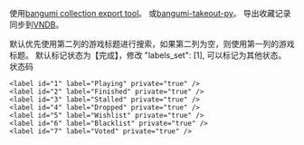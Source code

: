 

使用[bangumi collection export tool](https://greasyfork.org/zh-CN/scripts/408988-bangumi-collection-export-tool/feedback)。 或[bangumi-takeout-py](https://github.com/jerrylususu/bangumi-takeout-py)。 导出收藏记录同步到[VNDB](https://vndb.org/)。

默认优先使用第二列的游戏标题进行搜索，如果第二列为空，则使用第一列的游戏标题。
默认标记状态为【完成】，修改 "labels_set": [1], 可以标记为其他状态。
状态码

    <label id="1" label="Playing" private="true" />
    <label id="2" label="Finished" private="true" />
    <label id="3" label="Stalled" private="true" />
    <label id="4" label="Dropped" private="true" />
    <label id="5" label="Wishlist" private="true" />
    <label id="6" label="Blacklist" private="true" />
    <label id="7" label="Voted" private="true" />

